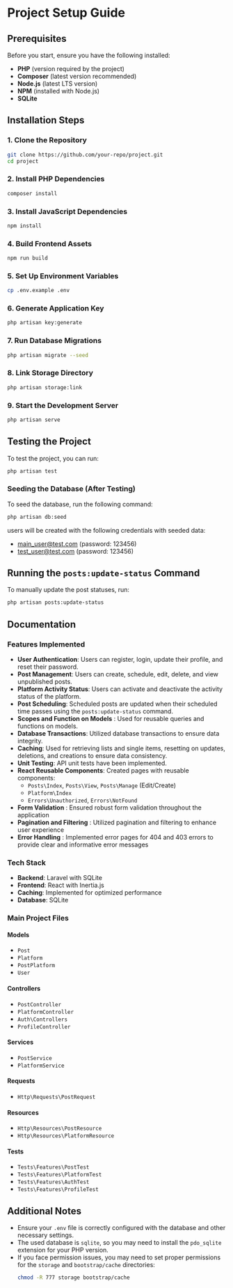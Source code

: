 # Project Setup Guide

## Prerequisites
Before you start, ensure you have the following installed:
- **PHP** (version required by the project)
- **Composer** (latest version recommended)
- **Node.js** (latest LTS version)
- **NPM** (installed with Node.js)
- **SQLite** 

## Installation Steps

### 1. Clone the Repository
```sh
git clone https://github.com/your-repo/project.git
cd project
```

### 2. Install PHP Dependencies
```sh
composer install
```

### 3. Install JavaScript Dependencies
```sh
npm install
```

### 4. Build Frontend Assets
```sh
npm run build
```

### 5. Set Up Environment Variables
```sh
cp .env.example .env
```

### 6. Generate Application Key
```sh
php artisan key:generate
```

### 7. Run Database Migrations
```sh
php artisan migrate --seed
```

### 8. Link Storage Directory
```sh
php artisan storage:link
```

### 9. Start the Development Server
```sh
php artisan serve
```

## Testing the Project
To test the project, you can run:
```sh
php artisan test
```

### Seeding the Database (After Testing)
To seed the database, run the following command:
  ```sh
  php artisan db:seed
  ```
  users will be created with the following credentials with seeded data:
  - main_user@test.com (password: 123456)
  - test_user@test.com (password: 123456)

## Running the `posts:update-status` Command
To manually update the post statuses, run:
```sh
php artisan posts:update-status
```

## Documentation

### Features Implemented
- **User Authentication**: Users can register, login, update their profile, and reset their password.
- **Post Management**: Users can create, schedule, edit, delete, and view unpublished posts.
- **Platform Activity Status**: Users can activate and deactivate the activity status of the platform.
- **Post Scheduling**: Scheduled posts are updated when their scheduled time passes using the `posts:update-status` command.
- **Scopes and Function on Models** : Used for reusable queries and functions on models.
- **Database Transactions**: Utilized database transactions to ensure data integrity.
- **Caching**: Used for retrieving lists and single items, resetting on updates, deletions, and creations to ensure data consistency.
- **Unit Testing**: API unit tests have been implemented.
- **React Reusable Components**: Created pages with reusable components:
  - `Posts\Index`, `Posts\View`, `Posts\Manage` (Edit/Create)
  - `Platform\Index`
  - `Errors\Unauthorized`, `Errors\NotFound`
- **Form Validation** : Ensured robust form validation throughout the application 
- **Pagination and Filtering** : Utilized pagination and filtering to enhance user experience
- **Error Handling** : Implemented error pages for 404 and 403 errors to provide clear and informative error messages

### Tech Stack
- **Backend**: Laravel with SQLite
- **Frontend**: React with Inertia.js
- **Caching**: Implemented for optimized performance
- **Database**: SQLite

### Main Project Files
#### Models
- `Post`
- `Platform`
- `PostPlatform`
- `User`

#### Controllers
- `PostController`
- `PlatformController`
- `Auth\Controllers`
- `ProfileController`

#### Services
- `PostService`
- `PlatformService`

#### Requests
- `Http\Requests\PostRequest`

#### Resources
- `Http\Resources\PostResource`
- `Http\Resources\PlatformResource`

#### Tests
- `Tests\Features\PostTest`
- `Tests\Features\PlatformTest`
- `Tests\Features\AuthTest`
- `Tests\Features\ProfileTest`

## Additional Notes
- Ensure your `.env` file is correctly configured with the database and other necessary settings.
- The used database is `sqlite`, so you may need to install the `pdo_sqlite` extension for your PHP version.
- If you face permission issues, you may need to set proper permissions for the `storage` and `bootstrap/cache` directories:
  ```sh
  chmod -R 777 storage bootstrap/cache
  ```

